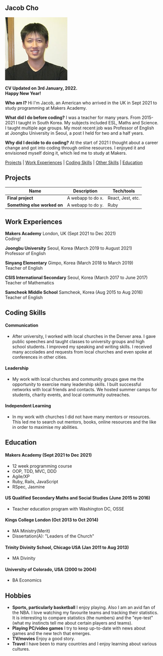 ## Jacob Cho

![alt text](https://github.com/jtc27/CV/blob/master/profile.jpg?raw=true)

**CV Updated on 3rd January, 2022.  
Happy New Year!** 

**Who am I?** Hi I'm Jacob, an American who arrived in the UK in Sept 2021 to study programming at Makers Academy.

**What did I do before coding?** I was a teacher for many years.  From 2015-2021 I taught in South Korea.  My subjects included ESL, Maths and Science.  I taught multiple age groups.  My most recent job was Professor of English at Joongbu University in Seoul, a post I held for two and a half years.

**Why did I decide to do coding?** At the start of 2021 I thought about a career change and got into coding through online resources.  I enjoyed it and envisioned myself doing it, which led me to study at Makers.

[Projects](#projects) | [Work Experiences](#work-experiences) | [Coding Skills](#coding-skills) | [Other Skills](#other-skills) |  [Education](#education)

## Projects

| Name                         | Description       | Tech/tools        |
| ---------------------------- | ----------------- | ----------------- |
| **Final project**            | A webapp to do x. | React, Jest, etc. |
| **Something else worked on** | A webapp to do y. | Ruby              |

## Work Experiences

**Makers Academy** London, UK (Sept 2021 to Dec 2021)  
Coding!

**Joongbu University** Seoul, Korea (March 2019 to August 2021)  
Professor of English

**Sinyang Elementary** Gimpo, Korea (March 2018 to March 2019)  
Teacher of English

**CSIS International Secondary** Seoul, Korea (March 2017 to June 2017)  
Teacher of Mathematics

**Samcheok Middle School** Samcheok, Korea (Aug 2015 to Aug 2016)  
Teacher of English

## Coding Skills

#### Communication

- After university, I worked with local churches in the Denver area.  I gave public speeches and taught classes to university groups and high school students.  I improved my speaking and writing skills.  I received many accolades and requests from local churches and even spoke at conferences in other cities.

#### Leadership

- My work with local churches and community groups gave me the opportunity to exercise many leadership skills.  I built successful networks with local friends and contacts.  We hosted summer camps for students, charity events, and local community outreaches.

#### Independent Learning

- In my work with churches I did not have many mentors or resources.  This led me to search out mentors, books, online resources and the like in order to maximise my abilities.


## Education

#### Makers Academy (Sept 2021 to Dec 2021)
- 12 week programming course
- OOP, TDD, MVC, DDD
- Agile/XP
- Ruby, Rails, JavaScript
- RSpec, Jasmine

#### US Qualified Secondary Maths and Social Studies (June 2015 to 2016)

- Teacher education program with Washington DC, OSSE

#### Kings College London (Oct 2013 to Oct 2014)

- MA Ministry(Merit)
- Dissertation(A): "Leaders of the Church"

#### Trinity Divinity School, Chicago USA (Jan 2011 to Aug 2013)

- MA Divinity

#### University of Colorado, USA (2000 to 2004)

- BA Economics


## Hobbies

- **Sports, particularly basketball**  I enjoy playing.  Also I am an avid fan of the NBA.  I love watching my favourite teams and tracking their statistics.  It is interesting to compare statistics (the numbers) and the "eye-test" (what my instincts tell me about certain players and teams).
- **Playing PC/video games**   I try to keep up-to-date with news about games and the new tech that emerges.
- **TV/movies**   Enjoy a good story.
- **Travel** I have been to many countries and I enjoy learning about various cultures.

